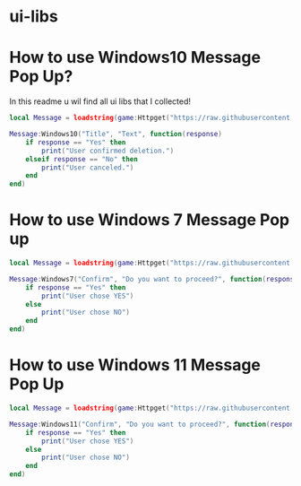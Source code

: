 # ui-libs

# How to use Windows10 Message Pop Up?
In this readme u wil find all ui libs that I collected!
```lua
local Message = loadstring(game:Httpget("https://raw.githubusercontent.com/HacksCreator102/ui-libs/refs/heads/main/src.lua"))()

Message:Windows10("Title", "Text", function(response)
    if response == "Yes" then
        print("User confirmed deletion.")
    elseif response == "No" then
        print("User canceled.")
    end
end)
```
# How to use Windows 7 Message Pop up
```lua
local Message = loadstring(game:Httpget("https://raw.githubusercontent.com/HacksCreator102/ui-libs/refs/heads/main/src.lua"))()

Message:Windows7("Confirm", "Do you want to proceed?", function(response)
	if response == "Yes" then
		print("User chose YES")
	else
		print("User chose NO")
	end
end)
```
# How to use Windows 11 Message Pop Up
```lua
local Message = loadstring(game:Httpget("https://raw.githubusercontent.com/HacksCreator102/ui-libs/refs/heads/main/src.lua"))()

Message:Windows11("Confirm", "Do you want to proceed?", function(response)
	if response == "Yes" then
		print("User chose YES")
	else
		print("User chose NO")
	end
end)

```
